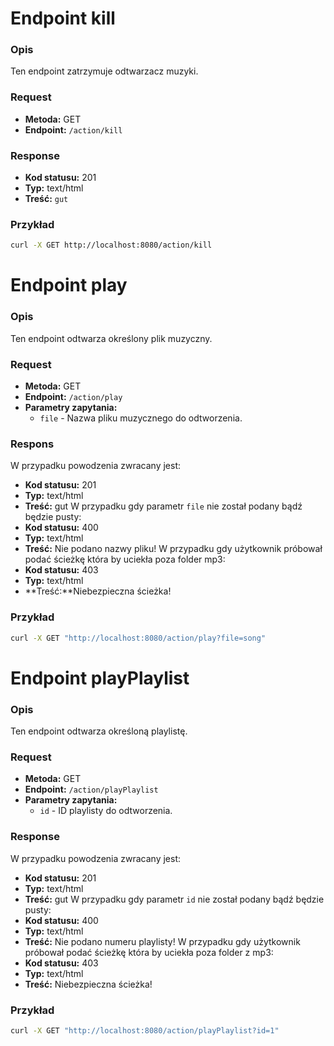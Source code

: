 # Endpoint kill

### Opis
Ten endpoint zatrzymuje odtwarzacz muzyki.

### Request
- **Metoda:** GET
- **Endpoint:** `/action/kill`
### Response
- **Kod statusu:** 201
- **Typ:** text/html
- **Treść:** `gut`

### Przykład
```bash
curl -X GET http://localhost:8080/action/kill
```
# Endpoint play
### Opis
Ten endpoint odtwarza określony plik muzyczny.

### Request
- **Metoda:** GET
- **Endpoint:** `/action/play`
- **Parametry zapytania:**
    - `file` - Nazwa pliku muzycznego do odtworzenia.
### Respons
W przypadku powodzenia zwracany jest:
- **Kod statusu:** 201
- **Typ:** text/html
- **Treść:** gut
W przypadku gdy parametr `file` nie został podany bądź będzie pusty:
- **Kod statusu:** 400
- **Typ:** text/html
- **Treść:** Nie podano nazwy pliku!
W przypadku gdy użytkownik próbował podać ścieżkę która by uciekła poza folder mp3:
- **Kod statusu:** 403
- **Typ:** text/html
- **Treść:**Niebezpieczna ścieżka!
### Przykład
```bash
curl -X GET "http://localhost:8080/action/play?file=song"
```
# Endpoint playPlaylist
### Opis
Ten endpoint odtwarza określoną playlistę.

### Request
- **Metoda:** GET
- **Endpoint:** `/action/playPlaylist`
- **Parametry zapytania:**
    - `id` - ID playlisty do odtworzenia.
### Response
W przypadku powodzenia zwracany jest:
- **Kod statusu:** 201
- **Typ:** text/html
- **Treść:** gut
W przypadku gdy parametr `id` nie został podany bądź będzie pusty:
- **Kod statusu:** 400
- **Typ:** text/html
- **Treść:** Nie podano numeru playlisty!
W przypadku gdy użytkownik próbował podać ścieżkę która by uciekła poza folder z mp3:
- **Kod statusu:** 403
- **Typ:** text/html
- **Treść:** Niebezpieczna ścieżka!
### Przykład
```bash
curl -X GET "http://localhost:8080/action/playPlaylist?id=1"
```
